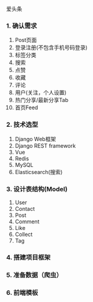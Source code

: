 爱头条

### 1. 确认需求

1. Post页面
2. 登录注册(不包含手机号码登录)
3. 标签分类
4. 搜索
5. 点赞
6. 收藏
7. 评论
8. 用户(关注，个人设置)
9. 热门分享/最新分享Tab
10. 首页Feed

### 2. 技术选型

1. Django Web框架
2. Django REST framework
3. Vue
4. Redis
5. MySQL
6. Elasticsearch(搜索)

### 3. 设计表结构(Model)

1. User
2. Contact
3. Post
4. Comment
5. Like
6. Collect
7. Tag

### 4. 搭建项目框架

### 5. 准备数据（爬虫）

### 6. 前端模板